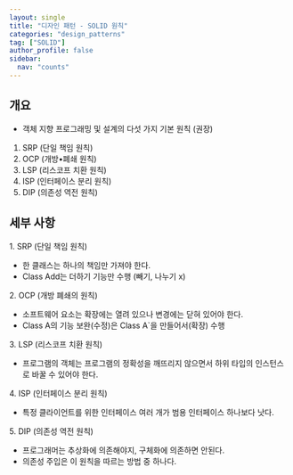 ```yaml
---
layout: single
title: "디자인 패턴 - SOLID 원칙"
categories: "design_patterns"
tag: ["SOLID"]
author_profile: false
sidebar:
  nav: "counts"
---
```


## 개요

- 객체 지향 프로그래밍 및 설계의 다섯 가지 기본 원칙 (권장)

1. SRP (단일 책임 원칙)
2. OCP (개방•폐쇄 원칙)
3. LSP (리스코프 치환 원칙)
4. ISP (인터페이스 분리 원칙)
5. DIP (의존성 역전 원칙)

## 세부 사항

1\. SRP (단일 책임 원칙)

- 한 클래스는 하나의 책임만 가져야 한다.
- Class Add는 더하기 기능만 수행 (빼기, 나누기 x)

2\. OCP (개방 폐쇄의 원칙)

- 소프트웨어 요소는 확장에는 열려 있으나 변경에는 닫혀 있어야 한다.
- Class A의 기능 보완(수정)은 Class A`을 만들어서(확장) 수행

3\. LSP (리스코프 치환 원칙)

- 프로그램의 객체는 프로그램의 정확성을 깨뜨리지 않으면서 하위 타입의 인스턴스로 바꿀 수 있어야 한다.

4\. ISP (인터페이스 분리 원칙)

- 특정 클라이언트를 위한 인터페이스 여러 개가 범용 인터페이스 하나보다 낫다.

5\. DIP (의존성 역전 원칙)

- 프로그래머는 추상화에 의존해야지, 구체화에 의존하면 안된다.
- 의존성 주입은 이 원칙을 따르는 방법 중 하나다.
